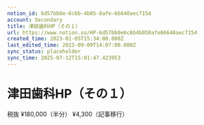 ```yaml
---
notion_id: 6d57bb0e-6c6b-4b05-8afe-66640aec7154
account: Secondary
title: 津田歯科HP（その１）
url: https://www.notion.so/HP-6d57bb0e6c6b4b058afe66640aec7154
created_time: 2023-01-05T15:34:00.000Z
last_edited_time: 2023-09-09T14:07:00.000Z
sync_status: placeholder
sync_time: 2025-07-12T15:01:47.423953
---
```

# 津田歯科HP（その１）

税抜
¥180,000（半分）
¥4,300（記事移行）